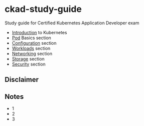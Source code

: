 # ckad-study-guide

Study guide for Certified Kubernetes Application Developer exam
  * [Introduction](https://github.com/cirrostech/ckad-study-guide/blob/main/00-introduction.md) to Kubernetes 
  * [Pod](https://github.com/cirrostech/ckad-study-guide/blob/main/00-pod.md) Basics section
  * [Configuration](https://github.com/cirrostech/ckad-study-guide/blob/master/02-configuration.md) section
  * [Workloads](https://github.com/cirrostech/ckad-study-guide/blob/master/03-workloads.md) section
  * [Networking](https://github.com/cirrostech/ckad-study-guide/blob/master/04-networking.md) section 
  * [Storage](https://github.com/cirrostech/ckad-study-guide/blob/master/05-storage.md) section
  * [Security](https://github.com/cirrostech/ckad-study-guide/blob/master/06-security.md) section

## Disclaimer

## Notes

* 1
* 2
* 3



